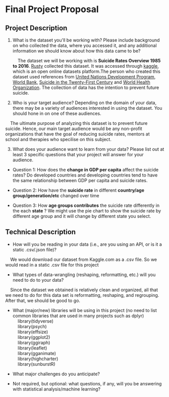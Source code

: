 # Final Project Proposal

## Project Description

1. What is the dataset you'll be working with?  Please include background on who collected the data, where you accessed it, and any additional information we should know about how this data came to be?

    &nbsp;&nbsp;&nbsp;&nbsp;The dataset we will be working with is **Suicide Rates Overview 1985 to 2016**. [Rusty](https://www.kaggle.com/russellyates88) collected this dataset. It was accessed through [kaggle](https://www.kaggle.com/russellyates88/suicide-rates-overview-1985-to-2016), which is an open online datasets platform.The person who created this dataset used references from [United Nations Development Program](http://hdr.undp.org/en/indicators/137506), [World Bank](http://databank.worldbank.org/data/source/world-development-indicators#), [Suicide in the Twenty-First Century](https://www.kaggle.com/szamil/suicide-in-the-twenty-first-century/notebook) and [World Health Organization](http://www.who.int/mental_health/suicide-prevention/en/). The collection of data has the intention to prevent future suicide.

2. Who is your target audience?  Depending on the domain of your data, there may be a variety of audiences interested in using the dataset.  You should hone in on one of these audiences.

  &nbsp;&nbsp;&nbsp;&nbsp;The ultimate purpose of analyzing this dataset is to prevent future suicide. Hence, our main target audience would be any non-profit organizations that have the goal of reducing suicide rates, mentors at school and therapies who specilise on this subject.

3. What does your audience want to learn from your data?  Please list out at least 3 specific questions that your project will answer for your audience.

 - Question 1: How does the **change in GDP per capita** affect the suicide rates? Do developed countries and developing countries tend to have the same relationship between GDP per capita and suicide rates.

 - Question 2: How have the **suicide rate** in different **country/age group/generation/etc** changed over time

 - Question 3: How **age groups contributes** the suicide rate differently in the each **state** ? We might use the pie chart to show the suicide rate by different age group and it will change by different state you select.


## Technical Description
 - How will you be reading in your data (i.e., are you using an API, or is it a static .csv/.json file)?

 &nbsp;&nbsp;&nbsp;&nbsp;We would download our dataset from Kaggle.com as a .csv file. So we would read in a static .csv file for this project

 - What types of data-wrangling (reshaping, reformatting, etc.) will you need to do to your data?

 &nbsp;&nbsp;&nbsp;&nbsp;Since the dataset we obtained is relatively clean and organized, all that we need to do for this data set is reformatting, reshaping, and regrouping. After that, we should be good to go.

 - What (major/new) libraries will be using in this project (no need to list common libraries that are used in many projects such as dplyr) <br>
 &nbsp;&nbsp;&nbsp;&nbsp;library(tidyverse)<br>
 &nbsp;&nbsp;&nbsp;&nbsp;library(psych) <br>
 &nbsp;&nbsp;&nbsp;&nbsp;library(effsize)<br>
 &nbsp;&nbsp;&nbsp;&nbsp;library(ggplot2)<br>
 &nbsp;&nbsp;&nbsp;&nbsp;library(ggiraph)<br>
 &nbsp;&nbsp;&nbsp;&nbsp;library(leaflet)<br>
 &nbsp;&nbsp;&nbsp;&nbsp;library(gganimate)<br>
 &nbsp;&nbsp;&nbsp;&nbsp;library(highcharter)<br>
 &nbsp;&nbsp;&nbsp;&nbsp;library(sunburstR)

 - What major challenges do you anticipate?

 - Not required, but optional: what questions, if any, will you be answering with statistical analysis/machine learning?
